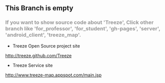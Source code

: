 <h2>This Branch is empty </h2>

<h3 style="color:#999999"><strong>If you want to show source code  </strong>about 'Treeze', Click other branch like 'for_professor', 
'for_student', 'gh-pages', 'server', 'android_client', 'treeze_map'. </h3>

- Treeze Open Source project site

http://treeze.github.com/Treeze

- Treeze Service site

http://www.treeze-map.appspot.com/main.jsp
